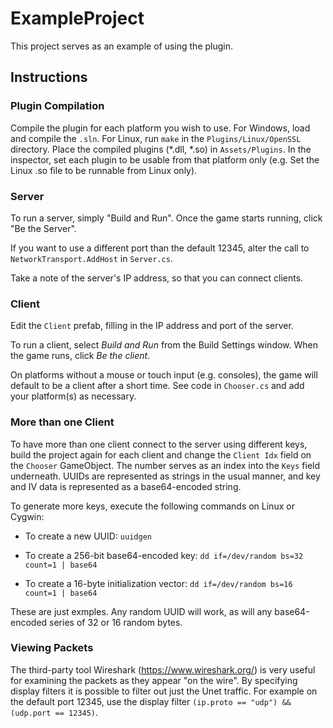 # ExampleProject

This project serves as an example of using the plugin.


## Instructions


### Plugin Compilation

Compile the plugin for each platform you wish to use.  For Windows, load and compile the `.sln`.  For Linux, run `make` in the `Plugins/Linux/OpenSSL` directory.  Place the compiled plugins (*.dll, *.so) in `Assets/Plugins`.  In the inspector, set each plugin to be usable from that platform only (e.g. Set the Linux .so file to be runnable from Linux only).


### Server

To run a server, simply "Build and Run".  Once the game starts running, click "Be the Server".

If you want to use a different port than the default 12345, alter the call to `NetworkTransport.AddHost` in `Server.cs`.

Take a note of the server's IP address, so that you can connect clients.



### Client

Edit the `Client` prefab, filling in the IP address and port of the server.

To run a client, select _Build and Run_ from the Build Settings window.  When the game runs, click _Be the client_.

On platforms without a mouse or touch input (e.g. consoles), the game will default to be a client after a short time.  See code in `Chooser.cs` and add your platform(s) as necessary.



### More than one Client

To have more than one client connect to the server using different keys, build the project again for each client and change the `Client Idx` field on the `Chooser` GameObject.  The number serves as an index into the `Keys` field underneath.  UUIDs are represented as strings in the usual manner, and key and IV data is represented as a base64-encoded string.

To generate more keys, execute the following commands on Linux or Cygwin:

* To create a new UUID:  `uuidgen`

* To create a 256-bit base64-encoded key:  `dd if=/dev/random bs=32 count=1 | base64`

* To create a 16-byte initialization vector:  `dd if=/dev/random bs=16 count=1 | base64`

These are just exmples.  Any random UUID will work, as will any base64-encoded series of 32 or 16 random bytes.


### Viewing Packets

The third-party tool Wireshark (https://www.wireshark.org/) is very useful for examining the packets as they appear "on the wire".  By specifying display filters it is possible to filter out just the Unet traffic.  For example on the default port 12345, use the display filter `(ip.proto == "udp") && (udp.port == 12345)`.
